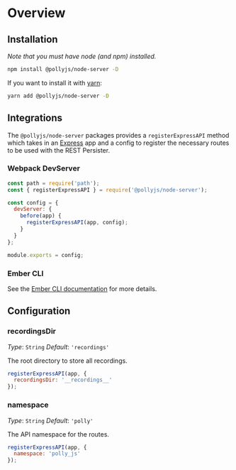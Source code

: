 # Overview

## Installation

_Note that you must have node (and npm) installed._

```bash
npm install @pollyjs/node-server -D
```

If you want to install it with [yarn](https://yarnpkg.com):

```bash
yarn add @pollyjs/node-server -D
```

## Integrations

The `@pollyjs/node-server` packages provides a `registerExpressAPI` method which
takes in an [Express](http://expressjs.com/) app and a config to register the
necessary routes to be used with the REST Persister.

### Webpack DevServer

```js
const path = require('path');
const { registerExpressAPI } = require('@pollyjs/node-server');

const config = {
  devServer: {
    before(app) {
      registerExpressAPI(app, config);
    }
  }
};

module.exports = config;
```

### Ember CLI

See the [Ember CLI documentation](frameworks/ember-cli) for more details.

## Configuration

### recordingsDir

_Type_: `String`
_Default_: `'recordings'`

The root directory to store all recordings.

```js
registerExpressAPI(app, {
  recordingsDir: '__recordings__'
});
```

### namespace

_Type_: `String`
_Default_: `'polly'`

The API namespace for the routes.

```js
registerExpressAPI(app, {
  namespace: 'polly_js'
});
```
